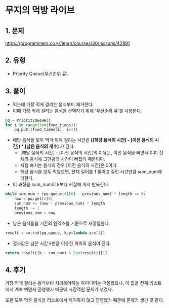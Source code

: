 # 무지의 먹방 라이브

## 1. 문제
https://programmers.co.kr/learn/courses/30/lessons/42891

## 2. 유형
* Priority Queue(우선순위 큐)

## 3. 풀이
* 먹는데 가장 적게 걸리는 음식부터 제거한다.
* 이때 가장 적게 걸리는 음식을 선택하기 위해 '우선순위 큐'를 사용한다.
```python
pq = PriorityQueue()
for i in range(len(food_times)):
    pq.put((food_times[i], i+1))
```
* 해당 음식을 모두 먹기 위해 걸리는 시간은 **([해당 음식의 시간] - [이전 음식의 시간]) * [남은 음식의 개수]** 가 된다.
  * [해당 음식의 시간] - [이전 음식의 시간]의 이유는, 이전 음식을 빼면서 이미 전체의 음식에 그만큼의 시간이 빠졌기 때문이다.
  * 처음 빠지는 음식의 경우 [이전 음식의 시간]은 0이다.
  * 해당 음식을 모두 먹었으면, 전체 길이를 1 줄이고 걸린 시간만큼 sum_num에 더한다.
* 이 과정을 sum_num이 k보다 커질때 까지 반복한다.
```python
while sum_num + (pq.queue[0][0] - previous_num) * length <= k:
    now = pq.get()[0]
    sum_num += (now - previous_num) * length
    length -= 1
    previous_num = now
```
* 남은 음식들을 기존의 인덱스를 기준으로 재정렬한다.
```python
result = sorted(pq.queue, key=lambda x:x[1])
```
* 결과값은 남은 시간 k만큼 이동한 위치의 음식이 된다.
```python
return result[(k - sum_num) % len(result)][1]
```

## 4. 후기
가장 적게 걸리는 음식부터 처리해야하는 아이디어는 떠올렸으나, 이 값을 전체 리스트에서 계속 빼면서 진행했기 때문에 시간적인 문제가 생겼다.

또한 모두 먹은 음식을 리스트에서 제거하지 않고 진행했기 때문에 문제가 생긴 것 같다.
